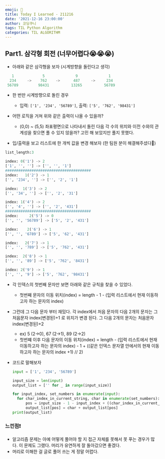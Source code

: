 ```yaml
---
emoji: 🦭
title: Today I Learned - 211216
date: '2021-12-16 23:00:00'
author: 코딩쿠니
tags: TIL Python Algorithm
categories: TIL ALGORITHM
---
```


## Part1. 삼각형 회전 (너무어렵다😭😭😭)
  * 아래와 같은 삼각형을 보자 (시계방향을 돌린다고 생각)
   ```python
      1             5              9              1
     234     ->    762    ->      487     ->     234
    56789         98431          13265          56789
   ```
   * 한 번만 시계방향으로 돌린 경우
     * 입력: `['1', '234', '56789']`, 출력: `['5', '762', '98431']`

  * 어떤 로직을 거쳐 위와 같은 출력이 나올 수 있을까?
    * (0,0) ~ (5,5) 좌표평면으로 나타내서 돌린 다음 각 수의 위치와 이전 수와의 관계성을 찾으면 풀 수 있지 않을까? 고민 해 보았지만 풀지 못했다.

*  입/출력을 보고 리스트에 한 개씩 값을 변경 해보자 (한 팀원 분이 해결해주셨다🙂)
  ```python
list_length:3

index: 0('1') -> 2 
['1', '', ''] -> ['', '', '1']
#######################################
index:   1('2') -> 1 
['', '234', ''] -> ['', '2', '1']

index:  1('3') -> 2 
['', '34', ''] -> ['', '2', '31']

index: 1('4') -> 2 
['', '4', ''] -> ['', '2', '431']
#######################################
index:     2('5') -> 0
['', '', '56789'] -> ['5', '2', '431']

index:    2('6') -> 1
['', '', '6789'] -> ['5', '62', '431']

index:   2('7') -> 1
['', '', '789'] -> ['5', '762', '431']

index:  2('8') -> 1
['', '', '89'] -> ['5', '762', '8431']

index: 2('9') -> 1
['', '', '9'] -> ['5', '762', '98431']
  ```
  * 각 인덱스의 첫번째 문자만 보면 아래와 같은 규칙을 찾을 수 있었다.
    * 첫번째 문자의 이동 위치(index) = length - 1 - (입력 리스트에서 현재 이동하고자 하는 문자의 index)
  * 그런데 그 다음 문자 부터 재밌다. 각 index에서 처음 문자의 다음 2개의 문자는 그 처음문자 index(변경된)+1 로 위치가 변경 된다. 그 다음 2개의 문자는 처음문자 index(변경된)+2
    * ex) 5 (2->0), 67 (2->1), 89 (2->2)
    * 첫번쨰 이후 다음 문자의 이동 위치(index) = length - (입력 리스트에서 현재 이동하고자 하는 문자의 index) - 1 + ((같은 인덱스 문자열 안에서의 현재 이동하고자 하는 문자의 index +1) // 2)


* 코드로 말해보자
  ```python
  input = ['1', '234', '56789']
  
  input_size = len(input)
  output_list = ['' for _ in range(input_size)]

  for input_index, set_numbers in enumerate(input):
    for char_index_in_current_string, char in enumerate(set_numbers):
        pos = input_size - 1 - input_index + ((char_index_in_current_string+1)//2)
        output_list[pos] = char + output_list[pos]
  print(output_list)
  ```

### 느낀점❗
* 알고리즘 문제는 아예 어떻게 풀어야 할 지 접근 자체를 못해서 못 푸는 경우가 많다. 이 문제도 그랬다. 머리가 유연하게 잘 돌아갔으면 좋겠다.
* 머리로 이해한 걸 글로 풀어 쓰는 게 정말 어렵다.

```toc
```